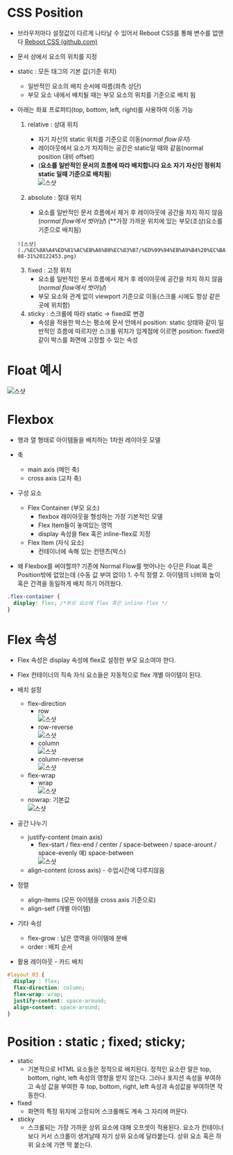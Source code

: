 # CSS Position

* 브라우저마다 설정값이 다르게 나타날 수 있어서 Reboot CSS를 통해 변수를 없앤다
[Reboot CSS (github.com)](https://gist.github.com/marharyta/b83a3683085eb42867bbcefb34687af8)

* 문서 상에서 요소의 위치를 지정
* static : 모든 태그의 기본 값(기준 위치)
	* 일반적인 요소의 배치 순서에 따름(좌측 상단)
	* 부모 요소 내에서 배치될 때는 부모 요소의 위치를 기준으로 배치 됨
* 아래는 좌표 프로퍼티(top, bottom, left, right)를 사용하여 이동 가능
	1. relative : 상대 위치
		* 자기 자신의 static 위치를 기준으로 이동(*normal flow유지*)
		* 레이아웃에서 요소가 차지하는 공간은 static일 때와 같음(normal position 대비 offset)
		* (**요소를 일반적인 문서의 흐름에 따라 배치합니다 요소 자기 자신인 정위치 static 일때 기준으로 배치됨**)<br>
	  ![스샷](./%EC%8A%A4%ED%81%AC%EB%A6%B0%EC%83%B7/%ED%99%94%EB%A9%B4%20%EC%BA%A1%EC%B2%98%202022-08-31%20122432.png)

	2. absolute : 절대 위치
		* 요소를 일반적인 문서 흐름에서 제거 후 레이아웃에 공간을 차지 하지 않음(*normal flow에서 벗어남*) (**가장 가까운 위치에 있는 부모(조상)요소를 기준으로 배치됨)<br>

	  ![스샷](./%EC%8A%A4%ED%81%AC%EB%A6%B0%EC%83%B7/%ED%99%94%EB%A9%B4%20%EC%BA%A1%EC%B2%98%202022-08-31%20122453.png)

	3. fixed : 고정 위치
		* 요소를 일반적인 문서 흐름에서 제거 후 레이아웃에 공간을 차지 하지 않음(*normal flow에서 벗어남*)
		* 부모 요소와 관계 없이 viewport 기준으로 이동(스크롤 시에도 항상 같은 곳에 위치함)
	4. sticky : 스크롤에 따라 static → fixed로 변경
		* 속성을 적용한 박스는 평소에 문서 안에서 position: static 상태와 같이 일반적인 흐름에 따르지만 스크롤 위치가 임계점에 이르면 position: fixed와 같이 박스를 화면에 고정할 수 있는 속성

# Float 예시
![스샷](./%EC%8A%A4%ED%81%AC%EB%A6%B0%EC%83%B7/%ED%99%94%EB%A9%B4%20%EC%BA%A1%EC%B2%98%202022-08-31%20122504.png)

# Flexbox
* 행과 열 형태로 아이템들을 배치하는 1차원 레이아웃 모델
* 축
	* main axis (메인 축)
	* cross axis (교차 축)
* 구성 요소
	* Flex Container (부모 요소)
		* flexbox 레이아웃을 형성하는 가장 기본적인 모델
		* Flex Item들이 놓여있는 영역
		* display 속성을 flex 혹은 inline-flex로 지정
	* Flex Item (자식 요소)
		* 컨테이너에 속해 있는 컨텐츠(박스)

* 왜 Flexbox를 써야할까?
	기존에 Normal Flow를 벗어나는 수단은 Float 혹은 Position밖에 없었는데 (수동 값 부여 없이)
		1. 수직 정렬
		2. 아이템의 너비와 높이 혹은 간격을 동일하게 배치
	하기 어려웠다.
```CSS
.flex-container {
  display: flex; /*부모 요소에 flex 혹은 inline-flex */
}
```

# Flex 속성
* Flex 속성은 display 속성에 flex로 설정한 부모 요소여야 한다.
* Flex 컨테이너의 직속 자식 요소들은 자동적으로 flex 개별 아이템이 된다.

* 배치 설정
	* flex-direction
		* row<br>
      ![스샷](./%EC%8A%A4%ED%81%AC%EB%A6%B0%EC%83%B7/%ED%99%94%EB%A9%B4%20%EC%BA%A1%EC%B2%98%202022-08-31%20122513.png)
		* row-reverse <br>
      ![스샷](./%EC%8A%A4%ED%81%AC%EB%A6%B0%EC%83%B7/%ED%99%94%EB%A9%B4%20%EC%BA%A1%EC%B2%98%202022-08-31%20122524.png)
		* column<br>
		  ![스샷](./%EC%8A%A4%ED%81%AC%EB%A6%B0%EC%83%B7/%ED%99%94%EB%A9%B4%20%EC%BA%A1%EC%B2%98%202022-08-31%20122534.png)
		* column-reverse<br>
		  ![스샷](./%EC%8A%A4%ED%81%AC%EB%A6%B0%EC%83%B7/%ED%99%94%EB%A9%B4%20%EC%BA%A1%EC%B2%98%202022-08-31%20122544.png)
	* flex-wrap
		* wrap<br>
      ![스샷](./%EC%8A%A4%ED%81%AC%EB%A6%B0%EC%83%B7/%ED%99%94%EB%A9%B4%20%EC%BA%A1%EC%B2%98%202022-08-31%20122552.png)		
    * nowrap: 기본값<br> 
		  ![스샷](./%EC%8A%A4%ED%81%AC%EB%A6%B0%EC%83%B7/%ED%99%94%EB%A9%B4%20%EC%BA%A1%EC%B2%98%202022-08-31%20122600.png)


* 공간 나누기
	* justify-content (main axis)
		* flex-start / flex-end / center / space-between / space-arount / space-evenly
		예) space-between<br> 
		![스샷](./%EC%8A%A4%ED%81%AC%EB%A6%B0%EC%83%B7/%ED%99%94%EB%A9%B4%20%EC%BA%A1%EC%B2%98%202022-08-31%20122609.png)
	* align-content (cross axis) - 수업시간에 다루지않음

* 정렬
	* align-items (모든 아이템을 cross axis 기준으로)
	* align-self (개별 아이템)

* 기타 속성
	* flex-grow : 남은 영역을 아이템에 분배
	* order : 배치 순서

* 활용 레이아웃 - 카드 배치
```CSS
#layout_03 {
  display : flex;
  flex-direction: column;
  flex-wrap: wrap;
  justify-content: space-around;
  align-content: space-around;
}
```

# Position : static ; fixed; sticky;
* static
	* 기본적으로 HTML 요소들은 정적으로 배치된다. 정적인 요소란 말은 top, bottom, right, left 속성의 영향을 받지 않는다. 그러나 포지션 속성을 부여하고 속성 값을 부여한 후 top, bottom, right, left 속성과 속성값을 부여하면 작동한다. 
* fixed
	* 화면의 특정 위치에 고정되어 스크롤해도 계속 그 자리에 머문다.
* sticky
	* 스크롤되는 가장 가까운 상위 요소에 대해 오프셋이 적용된다. 요소가 컨테이너보다 커서 스크롤이 생겨날때 자기 상위 요소에 달라붙는다. 상위 요소 혹은 하위 요소에 가면 딱 붙는다.
